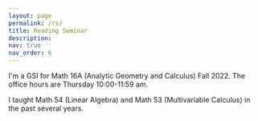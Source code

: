 ```yaml
---
layout: page
permalink: /rs/
title: Reading Seminar
description: 
nav: true
nav_order: 6
---
```


I'm a GSI for Math 16A (Analytic Geometry and Calculus) Fall 2022. The office hours are Thursday 10:00-11:59 am.


I taught Math 54 (Linear Algebra) and Math 53 (Multivariable Calculus) in the past several years. 
